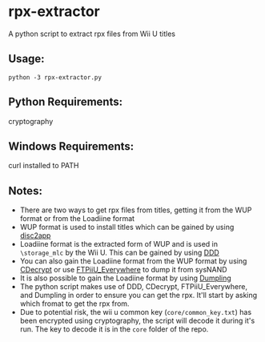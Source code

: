 # rpx-extractor
A python script to extract rpx files from Wii U titles

## Usage:
`python -3 rpx-extractor.py`

## Python Requirements:
cryptography

## Windows Requirements:
curl installed to PATH

## Notes:
- There are two ways to get rpx files from titles, getting it from the WUP format or from the Loadiine format
- WUP format is used to install titles which can be gained by using [disc2app](https://github.com/koolkdev/disc2app)
- Loadiine format is the extracted form of WUP and is used in `\storage_mlc` by the Wii U. This can be gained by using [DDD](https://github.com/dimok789/ddd)
- You can also gain the Loadiine format from the WUP format by using [CDecrypt](https://github.com/phacoxcll/cdecrypt) or use [FTPiiU_Everywhere](https://github.com/FIX94/ftpiiu/) to dump it from sysNAND
- It is also possible to gain the Loadiine format by using [Dumpling](https://github.com/emiyl/dumpling)
- The python script makes use of DDD, CDecrypt, FTPiiU_Everywhere, and Dumpling in order to ensure you can get the rpx. It'll start by asking which fromat to get the rpx from.
- Due to potential risk, the wii u common key (`core/common_key.txt`) has been encrypted using cryptography, the script will decode it during it's run. The key to decode it is in the `core` folder of the repo.
